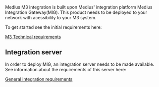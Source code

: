 Medius M3 integration is built upon Medius' integration platform Medius Integration Gateway(MIG). This product needs to be deployed to your network with acessibility to your M3 system.

To get started see the initial requirements here:

[M3 Technical requirements](https://success.mediusflow.com/documentation/cts-documentation/On-Premise-Connectors/M3/M3_technical/M3_technical_requirements/)

## Integration server
In order to deploy MIG, an integration server needs to be made available. See information about the requirements of this server here:

[General integration requirements](https://success.mediusflow.com/documentation/cts-documentation/On-Premise-Connectors/General/Integration_general/)



